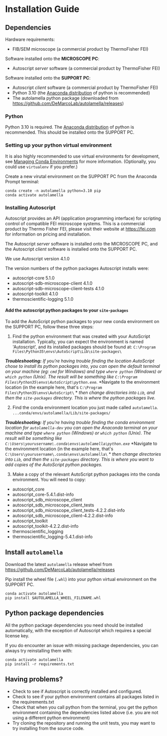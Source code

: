# Installation Guide

## Dependencies
Hardware requirements:
* FIB/SEM microscope (a commercial product by ThermoFisher FEI)

Software installed onto the **MICROSCOPE PC**:
* Autoscript *server* software (a commercial product by ThermoFisher FEI)

Software installed onto the **SUPPORT PC**:
* Autoscript *client* software (a commercial product by ThermoFisher FEI)
* Python 3.10 (the [Anaconda distribution](https://www.anaconda.com/distribution/)
of python is recommended)
* The autolamella python package (downloaded from https://github.com/DeMarcoLab/autolamella/releases)

### Python
Python 3.10 is required.
The [Anaconda distribution](https://www.anaconda.com/distribution/)
of python is recommended. This should be installed onto the SUPPORT PC.

### Setting up your python virtual environment
It is also highly recommended to use virtual environments for development,
see [Managing Conda Environments](https://docs.conda.io/projects/conda/en/latest/user-guide/tasks/manage-environments.html)
for more information.
(Optionally, you could use `virtualenv` if you prefer.)

Create a new virutal environment on the SUPPORT PC from the Anaconda Prompt terminal:
```
conda create -n autolamella python=3.10 pip
conda activate autolamella
```

### Installing Autoscript
Autoscript provides an API (application programming interface) for scripting
control of compatible FEI microscope systems.
This is a commercial product by Thermo Fisher FEI, please visit their website
at https://fei.com for information on pricing and installation.

The Autoscript *server* software is installed onto the MICROSCOPE PC,
and the Autoscript *client* software is installed onto the SUPPORT PC.

We use Autoscript version 4.1.0

The version numbers of the python packages Autoscript installs were:
* autoscript-core 5.1.0
* autoscript-sdb-microscope-client 4.1.0
* autoscript-sdb-microscope-client-tests 4.1.0
* autoscript-toolkit 4.1.0
* thermoscientific-logging 5.1.0

#### Add the autoscript python packages to your `site-packages`

To add the AutoScript python packages to your new conda environment on the SUPPORT PC, follow these three steps:

1. Find the python environment that was created with your AutoScript installation.
Typically, you can expect the environment is named 'Autoscript', and its installed packages should be found at: 
`C:\Program Files\Python35\envs\AutoScript\Lib\site-packages\`

***Troubleshooting:** If you're having trouble finding the location AutoScript chose to install its python packages into,*
*you can open the *default terminal* on your machine (eg: `cmd` for Windows) and type `where python` (Windows) or `which python` (Unix).*
*The result will be something like `C:\Program Files\Python35\envs\AutoScript\python.exe`.*
*Navigate to the environment location (in the example here, that's `C:\Program Files\Python35\envs\AutoScript\` *
*then change directories into `Lib`, and then the `site-packages` directory. This is where the python packages live.*

2. Find the conda environment location you just made called `autolamella`. 
`...conda/envs/autolamella/Lib/site-packages/`

***Troubleshooting:** If you're having trouble finding the conda environment location for `autolamella-dev`*
*you can open the *Anaconda terminal* on your machine and type `where python` (Windows) or `which python` (Unix).*
*The result will be something like `C:\Users\yourusername\.conda\envs\autolamella\python.exe`*
*Navigate to the environment location (in the example here, that's `C:\Users\yourusername\.conda\envs\autolamella\` *
*then change directories into `Lib`, and then the `site-packages` directory.*
*This is where you want to add copies of the AutoScript python packages.*

3. Make a copy of the relevant AutoScript python packages into the conda environment.
You will need to copy:

* autoscript_core
* autoscript_core-5.4.1.dist-info
* autoscript_sdb_microscope_client
* autoscript_sdb_microscope_client_tests
* autoscript_sdb_microscope_client_tests-4.2.2.dist-info
* autoscript_sdb_microscope_client-4.2.2.dist-info
* autoscript_toolkit
* autoscript_toolkit-4.2.2.dist-info
* thermoscientific_logging
* thermoscientific_logging-5.4.1.dist-info

## Install `autolamella`
Download the latest `autolamella` release wheel from https://github.com/DeMarcoLab/autolamella/releases

Pip install the wheel file (`.whl`) into your python virtual environment on the SUPPORT PC.
```
conda activate autolamella
pip install $AUTOLAMELLA_WHEEL_FILENAME.whl
```

## Python package dependencies
All the python package dependencies you need should be installed automatically,
with the exception of Autoscript which requires a special license key.

If you do encounter an issue with missing package dependencies,
you can always try reinstalling them with:
```
conda activate autolamella
pip install -r requirements.txt
```

## Having problems?
* Check to see if Autoscript is correctly installed and configured.
* Check to see if your python environment contains all packages listed in
the requirements.txt
* Check that when you call python from the terminal, you get the python
environment containing the dependencies listed above
(i.e. you are not using a different python environment)
* Try cloning the repository and running the unit tests,
you may want to try installing from the source code.

